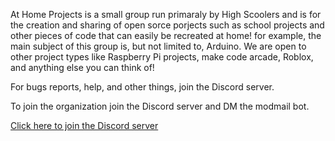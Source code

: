 
At Home Projects is a small group run primaraly by High Scoolers and is for the creation and sharing of open sorce porjects such as school projects 
and other pieces of code that can easily be recreated at home! for example, the main subject of this group is, but not limited to, Arduino. 
We are open to other project types like Raspberry Pi projects, make code arcade, Roblox, and anything else you can think of! 


For bugs reports, help, and other things, join the Discord server.


To join the organization join the Discord server and DM the modmail bot.

[Click here to join the Discord server](https://discord.gg/K4JJh2jgFk)
